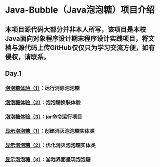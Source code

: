 # Java-Bubble（Java泡泡糖）项目介绍

## 本项目源代码大部分并非本人所写，该项目是本校Java面向对象程序设计期末程序设计实践项目，将文档与源代码上传GitHub仅仅只为学习交流方便，如有侵权，请联系。



## Day.1

### [泡泡糖体验（1）](https://github.com/Rylaris/Java-Bubble/blob/master/1.%E6%B3%A1%E6%B3%A1%E7%B3%96%E4%BD%93%E9%AA%8C/%E6%B3%A1%E6%B3%A1%E7%B3%96%E4%BD%93%E9%AA%8C1.md)：运行消除泡泡糖

### [泡泡糖体验（2）](https://github.com/Rylaris/Java-Bubble/blob/master/1.%E6%B3%A1%E6%B3%A1%E7%B3%96%E4%BD%93%E9%AA%8C/%E6%B3%A1%E6%B3%A1%E7%B3%96%E4%BD%93%E9%AA%8C2.md)：泡泡糖换肤体验

### [泡泡糖体验（3）](https://github.com/Rylaris/Java-Bubble/blob/master/1.%E6%B3%A1%E6%B3%A1%E7%B3%96%E4%BD%93%E9%AA%8C/%E6%B3%A1%E6%B3%A1%E7%B3%96%E4%BD%93%E9%AA%8C3.md)：jar命令运行项目

### [显示泡泡糖（1）](https://github.com/Rylaris/Java-Bubble/blob/master/2.%E6%98%BE%E7%A4%BA%E6%B3%A1%E6%B3%A1%E7%B3%96/%E6%98%BE%E7%A4%BA%E6%B3%A1%E6%B3%A1%E7%B3%961.md)：创建消灭泡泡糖实体类

### [显示泡泡糖（2）](https://github.com/Rylaris/Java-Bubble/blob/master/2.%E6%98%BE%E7%A4%BA%E6%B3%A1%E6%B3%A1%E7%B3%96/%E6%98%BE%E7%A4%BA%E6%B3%A1%E6%B3%A1%E7%B3%962.md)：优化消灭泡泡糖实体类

### [显示泡泡糖（3）](https://github.com/Rylaris/Java-Bubble/blob/master/2.%E6%98%BE%E7%A4%BA%E6%B3%A1%E6%B3%A1%E7%B3%96/%E6%98%BE%E7%A4%BA%E6%B3%A1%E6%B3%A1%E7%B3%963.md)：游戏界面呈现泡泡糖